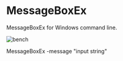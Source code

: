 # MessageBoxEx
MessageBoxEx for Windows command line.

![bench](https://raw.githubusercontent.com/pedromagician/CMD_MessageBoxEx/main/pic/screenshot.png)

MessageBoxEx -message "input string"
